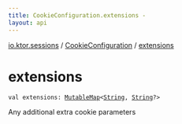 ```yaml
---
title: CookieConfiguration.extensions - 
layout: api
---
```


<div class='api-docs-breadcrumbs'><a href="../index.html">io.ktor.sessions</a> / <a href="index.html">CookieConfiguration</a> / <a href="./extensions.html">extensions</a></div>

# extensions

<div class="signature"><code><span class="keyword">val </span><span class="identifier">extensions</span><span class="symbol">: </span><a href="https://kotlinlang.org/api/latest/jvm/stdlib/kotlin.collections/-mutable-map/index.html"><span class="identifier">MutableMap</span></a><span class="symbol">&lt;</span><a href="https://kotlinlang.org/api/latest/jvm/stdlib/kotlin/-string/index.html"><span class="identifier">String</span></a><span class="symbol">,</span>&nbsp;<a href="https://kotlinlang.org/api/latest/jvm/stdlib/kotlin/-string/index.html"><span class="identifier">String</span></a><span class="symbol">?</span><span class="symbol">&gt;</span></code></div>

Any additional extra cookie parameters

